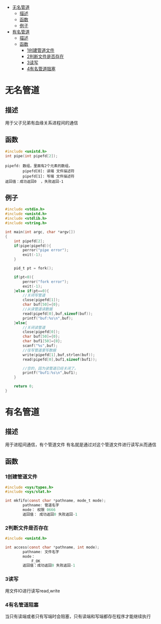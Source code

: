 
<!-- @import "[TOC]" {cmd="toc" depthFrom=1 depthTo=6 orderedList=false} -->

<!-- code_chunk_output -->

- [无名管道](#无名管道)
  - [描述](#描述)
  - [函数](#函数)
  - [例子](#例子)
- [有名管道](#有名管道)
  - [描述](#描述-1)
  - [函数](#函数-1)
    - [1创建管道文件](#1创建管道文件)
    - [2判断文件是否存在](#2判断文件是否存在)
    - [3读写](#3读写)
    - [4有名管道阻塞](#4有名管道阻塞)

<!-- /code_chunk_output -->

# 无名管道
## 描述
用于父子兄弟有血缘关系进程间的通信
## 函数
```c
#include <unistd.h>
int pipe(int pipefd[2]);

```
```
pipefd: 数组，里面有2个元素的数组，
        pipefd[0]: 读端 文件描述符
        pipefd[1]: 写端 文件描述符
返回值：成功返回0  ，失败返回-1
```
## 例子
```c
#include <stdio.h>
#include <unistd.h>
#include <stdlib.h>
#include <string.h>

int main(int argc, char *argv[])
{
    int pipefd[2];
    if(pipe(pipefd)){
        perror("pipe error");
        exit(-1);
    }

    pid_t pt = fork();

    if(pt<0){
        perror("fork error");
        exit(-1);
    }else if(pt==0){
        //关闭写管道
        close(pipefd[1]);
        char buf[50]={0};
        //从读管道读数据
        read(pipefd[0],buf,sizeof(buf));
        printf("buf:%s\n",buf);
    }else{
        //关闭读管道
        close(pipefd[0]);
        char buf[50]={0};
        char buf1[50]={0};
        scanf("%s",buf);
        //往写管道里写数据
        write(pipefd[1],buf,strlen(buf));       
        read(pipefd[0],buf1,sizeof(buf1));

        //空的，因为读管道已经关闭了。
        printf("buf1:%s\n",buf1);
    }

    return 0;
}

```
# 有名管道
## 描述
用于进程间通信，有个管道文件
有名就是通过对这个管道文件进行读写从而通信
## 函数
### 1创建管道文件
```c
#include <sys/types.h>
#include <sys/stat.h>

int mkfifo(const char *pathname, mode_t mode);
        pathname: 管道名字
        mode： 权限 0666
        返回值： 成功返回0 失败返回-1
```
### 2判断文件是否存在
```c
#include <unistd.h>

int access(const char *pathname, int mode);
        pathname: 文件名字
        mode：	
            F_OK  
        返回值：成功返回0 失败返回-1
```
### 3读写
用文件IO进行读写read,write
### 4有名管道阻塞
当只有读端或者只有写端时会阻塞，只有读端和写端都存在程序才能继续执行